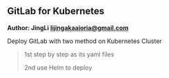 ## GitLab for Kubernetes
**Author: JingLi <lijingakaaioria@gmail.com>**

Deploy GitLab with two method on Kubernetes Cluster

> 1st  step by step as its yaml files
>
> 2nd use Helm to deploy

